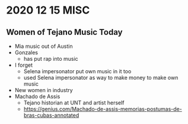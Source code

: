 # 2020 12 15 MISC
## Women of Tejano Music Today

- Mia music out of Austin
- Gonzales
  - has put rap into music
- I forget
  - Selena impersonator put own music in it too
  - used Selena impersonator as way to make money to make own music
- New women in industry
- Machado de Assis
  - Tejano historian at UNT and artist herself
  - https://genius.com/Machado-de-assis-memorias-postumas-de-bras-cubas-annotated
